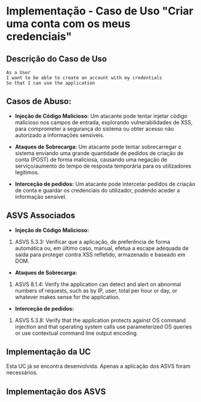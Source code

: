 # Implementação - Caso de Uso "Criar uma conta com os meus credenciais"

## Descrição do Caso de Uso

```
As a User
I want to be able to create an account with my credentials
So that I can use the application
```

## Casos de Abuso:

- **Injeção de Código Malicioso:** Um atacante pode tentar injetar código malicioso nos campos de entrada, explorando 
vulnerabilidades de XSS, para comprometer a segurança do sistema ou obter acesso não autorizado a informações sensíveis.

- **Ataques de Sobrecarga:** Um atacante pode tentar sobrecarregar o sistema enviando uma grande quantidade de pedidos 
de criação de conta (POST) de forma maliciosa, causando uma negação de serviço/aumento do tempo de resposta temporária 
para os utilizadores legítimos.

- **Interceção de pedidos:** Um atacante pode intercetar pedidos de criação de conta e guardar os credenciais do utilizador,
podendo aceder a informação sensível.

## ASVS Associados

- **Injeção de Código Malicioso:**

1. ASVS 5.3.3: Verificar que a aplicação, de preferência de forma automática ou, em último caso, manual, efetua a escape adequada de saída para proteger contra XSS refletido, armazenado e baseado em DOM.

- **Ataques de Sobrecarga:**

1. ASVS 8.1.4: Verify the application can detect and alert on abnormal numbers of requests, such as by IP, user, total per hour or day, or whatever makes sense for the application.

- **Interceção de pedidos:**

1. ASVS 5.3.8: Verify that the application protects against OS command injection and that operating system calls use parameterized OS queries or use contextual command line output encoding.

## Implementação da UC

Esta UC já se encontra desenvolvida. Apenas a aplicação dos ASVS foram necessários.

## Implementação dos ASVS
